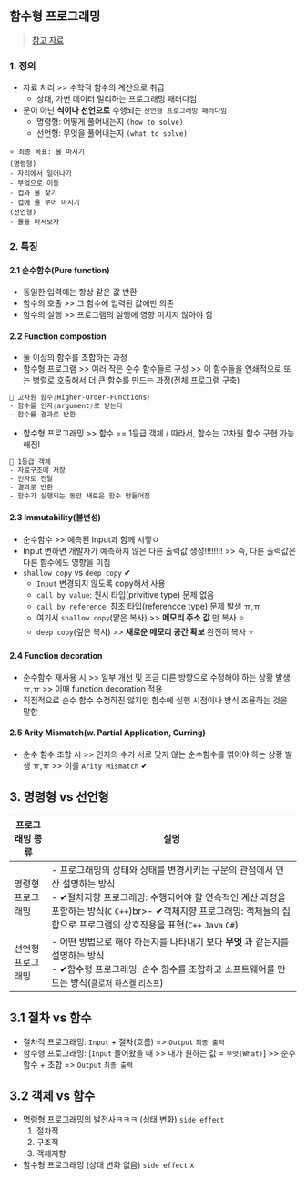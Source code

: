 ## 함수형 프로그래밍
> [참고 자료](https://velog.io/@thms200/%ED%95%A8%EC%88%98%ED%98%95-%ED%94%84%EB%A1%9C%EA%B7%B8%EB%9E%98%EB%B0%8D)
### 1. 정의
- 자료 처리 >> 수학적 함수의 계산으로 취급
  - 상태, 가변 데이터 멀리하는 프로그래밍 패러다임
- 문이 아닌 __식이나 선언으로__ 수행되는 `선언형 프로그래밍 패러다임`
  - 명령형: 어떻게 풀어내는지 `(how to solve)`
  - 선언형: 무엇을 풀어내는지 `(what to solve)`


```
⭐ 최종 목표: 물 마시기
(명령형)
- 자리에서 일어나기
- 부엌으로 이동
- 컵과 물 찾기
- 컵에 물 부어 마시기
(선언형)
- 물을 마셔보자
```

### 2. 특징
#### 2.1 순수함수(Pure function)
- 동일한 입력에는 항상 같은 값 반환
- 함수의 호출 >>  그 함수에 입력된 값에만 의존
- 함수의 실행 >> 프로그램의 실행에 영향 미치지 않아야 함

#### 2.2 Function compostion
- 둘 이상의 함수를 조합하는 과정
- 함수형 프로그램 >> 여러 작은 순수 함수들로 구성 >> 이 함수들을 연쇄적으로 또는 병렬로 호출해서 더 큰 함수를 만드는 과정(전체 프로그램 구축)


```css
📌 고차원 함수(Higher-Order-Functions)
- 함수를 인자(argument)로 받는다
- 함수를 결과로 반환
```
- 함수형 프로그래밍 >> 함수 == 1등급 객체 / 따라서, 함수는 고차원 함수 구현 가능해짐!
```css
📌 1등급 객체
- 자료구조에 저장
- 인자로 전달
- 결과로 반환
- 함수가 실행되는 동안 새로운 함수 만들어짐
```

#### 2.3 Immutability(불변성)
- 순수함수 >> 예측된 Input과 함께 시랳ㅇ
- Input 변하면 개발자가 예측하지 않은 다른 출력값 생성!!!!!!!! >> 즉, 다른 출력값은 다른 함수에도 영향을 미침
- `shallow copy` vs `deep copy` ✔
  - `Input` 변경되지 않도록 copy해서 사용
  - `call by value`: 원시 타입(privitive type) 문제 없음
  - `call by reference`: 참조 타입(referencce type) 문제 발생 ㅠ,ㅠ
  - 여기서 `shallow copy`(얕은 복사) >> __메모리 주소 값__ 만 복사 ⭐
  - `deep copy`(깊은 복사) >> __새로운 메모리 공간 확보__ 완전히 복사 ⭐

#### 2.4 Function decoration
- 순수함수 재사용 시 >> 일부 개선 및 조금 다른 방향으로 수정해야 하는 상황 발생 ㅠ,ㅠ >> 이때 function decoration 적용
- 직접적으로 순수 함수 수정하진 않지만 함수에 실행 시점이나 방식 조율하는 것을 말함

#### 2.5 Arity Mismatch(w. Partial Application, Curring)
- 순수 함수 조합 시 >> 인자의 수가 서로 맞지 않는 순수함수를 엮어야 하는 상황 발생 ㅠ,ㅠ >> 이를 `Arity Mismatch` ✔

## 3. 명령형 vs 선언형 
|프로그래밍 종류|설명|
|---------------|----------|
|명령형 프로그래밍|- 프로그래밍의 상태와 상태를 변경시키는 구문의 관점에서 연산 설명하는 방식<br>- ✔절차지향 프로그래밍: 수행되어야 할 연속적인 계산 과정을 포함하는 방식(`C` `C++`)br>- ✔객체지향 프로그래밍: 객체들의 집합으로 프로그램의 상호작용을 표현(`C++` `Java` `C#`)|
|선언형 프로그래밍|- 어떤 방법으로 해야 하는지를 나타내기 보다 __무엇__ 과 같은지를 설명하는 방식<br>- ✔함수형 프로그래밍: 순수 함수를 조합하고 소프트웨어를 만드는 방식(`클로저` `하스켈` `리스프`)|

## 3.1 절차 vs 함수
- 절차적 프로그래밍: `Input` + 절차(흐름)  => `Output` `최종 출력`
- 함수형 프로그래밍: [`Input` 들어왔을 때 >> 내가 원하는 값 = `무엇(What)`] >> 순수함수 + 조합 => `Output` `최종 출력`

## 3.2 객체 vs 함수
- 명령형 프로그래밍의 발전사ㅋㅋㅋ  (상태 변화) `side effect`
  1. 절차적
  2. 구조적
  3. 객체지향
- 함수형 프로그래밍 (상태 변화 없음) `side effect` x
